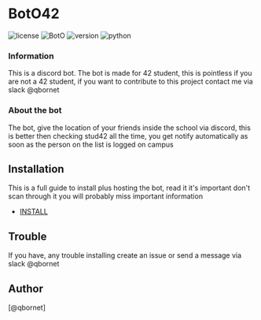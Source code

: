 # BotO42

![license](https://img.shields.io/badge/license-BSD-brightgreen)
![BotO](https://img.shields.io/badge/BotO-working-green)
![version](https://img.shields.io/badge/version-alpha-blue)
![python](https://img.shields.io/badge/python-3.8.10%2B-blue)

### Information
This is a discord bot.
The bot is made for 42 student, this is pointless if you are not a 42 student, if you want to contribute to this project contact me via slack @qbornet

### About the bot

The bot, give the location of your friends inside the school via discord, this is better then checking stud42 all the time,
you get notify automatically as soon as the person on the list is logged on campus

## Installation

This is a full guide to install plus hosting the bot, read it it's important don't scan through it you will probably miss important information
- [INSTALL](INSTALL.md)

## Trouble

If you have, any trouble installing create an issue or send a message via slack @qbornet

## Author
[@qbornet]

